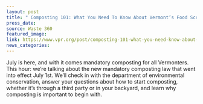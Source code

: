 ```yaml
---
layout: post
title: " Composting 101: What You Need To Know About Vermont’s Food Scrap Ban"
press_date:
source: Waste 360
featured_image: 
link: https://www.vpr.org/post/composting-101-what-you-need-know-about-vermonts-food-scrap-ban#stream/0
news_categories:
---
```

July is here, and with it comes mandatory composting for all Vermonters. This hour: we’re talking about the new mandatory composting law that went into effect July 1st. We’ll check in with the department of environmental conservation, answer your questions about how to start composting, whether it’s through a third party or in your backyard, and learn why composting is important to begin with.
